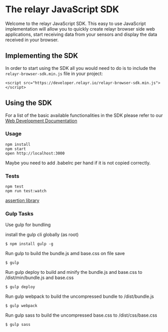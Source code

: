 The relayr JavaScript SDK
=========================

Welcome to the relayr JavaScript SDK. This easy to use JavaScript implementation will allow you to quickly create relayr browser side web applications, start receiving data from your sensors and display the data received in your browser.


## Implementing the SDK

In order to start using the SDK all you would need to do is to include the `relayr-browser-sdk.min.js` file in your project:

	<script src="https://developer.relayr.io/relayr-browser-sdk.min.js"></script>

## Using the SDK

For a list of the basic available functionalities in the SDK please refer to our [Web Development Documentation](https://developer.relayr.io/documents/WebDev/WebDevelopers)


### Usage

```
npm install
npm start
open http://localhost:3000
```

Maybe you need to add .babelrc per hand if it is not copied correctly.

### Tests

```
npm test
npm run test:watch
```
[assertion library](https://github.com/mjackson/expect)

### Gulp Tasks

Use gulp for bundling

install the gulp cli globally (as root)

```
$ npm install gulp -g
```

Run gulp to build the bundle.js amd base.css on file save

```
$ gulp
```

Run gulp deploy to build and minify the bundle.js and base.css to /dist/min/bundle.js and base.css

```
$ gulp deploy
```

Run gulp webpack to build the uncompressed bundle to /dist/bundle.js

```
$ gulp webpack
```

Run gulp sass to build the uncompressed base.css to /dist/css/base.css

```
$ gulp sass
```

